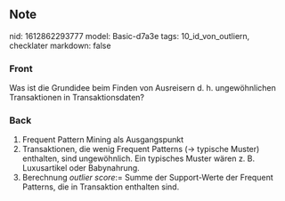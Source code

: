 ## Note
nid: 1612862293777
model: Basic-d7a3e
tags: 10_id_von_outliern, checklater
markdown: false

### Front
Was ist die Grundidee beim Finden von Ausreisern d. h. ungewöhnlichen Transaktionen in Transaktionsdaten?

### Back
<ol>
  <li>Frequent Pattern Mining als Ausgangspunkt
  <li>Transaktionen, die wenig Frequent Patterns (→ typische
  Muster) enthalten, sind ungewöhnlich. Ein typisches Muster wären
  z. B. Luxusartikel oder Babynahrung.
  <li>Berechnung <em>outlier score</em>:= Summe der Support-Werte
  der Frequent Patterns, die in Transaktion enthalten sind.
</ol>
